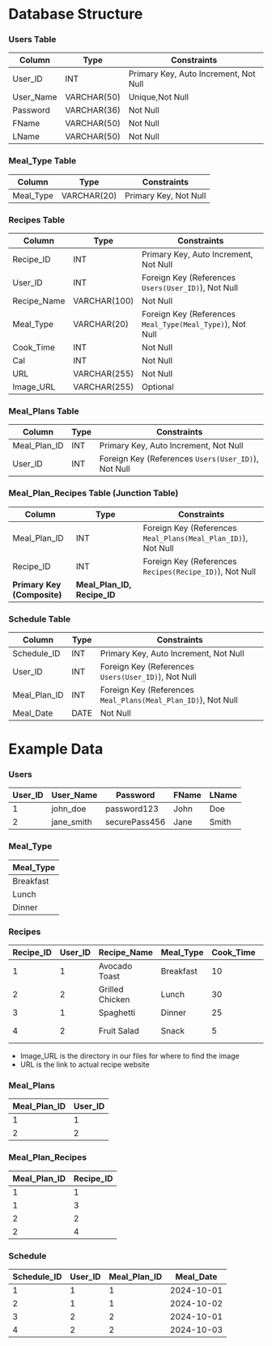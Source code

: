 # Database Structure

### Users Table
| Column      | Type         | Constraints           |
|-------------|--------------|-----------------------|
| User_ID     | INT          | Primary Key, Auto Increment, Not Null |
| User_Name   | VARCHAR(50)  | Unique,Not Null             |
| Password    | VARCHAR(36)  | Not Null             |
|FName        | VARCHAR(50)  |Not Null              |
|LName        | VARCHAR(50)  |Not Null     |

### Meal_Type Table
| Column      | Type         | Constraints           |
|-------------|--------------|-----------------------|
| Meal_Type   | VARCHAR(20)  | Primary Key, Not Null |

### Recipes Table
| Column       | Type          | Constraints                     |
|--------------|---------------|---------------------------------|
| Recipe_ID    | INT           | Primary Key, Auto Increment, Not Null |
| User_ID      | INT           | Foreign Key (References `Users(User_ID)`), Not Null |
| Recipe_Name  | VARCHAR(100)  | Not Null                        |
| Meal_Type    | VARCHAR(20)   | Foreign Key (References `Meal_Type(Meal_Type)`), Not Null |
| Cook_Time    | INT           | Not Null                        |
| Cal          | INT           | Not Null                        |
| URL          | VARCHAR(255)  | Not Null                        |
| Image_URL    | VARCHAR(255)  | Optional                        |

### Meal_Plans Table
| Column        | Type         | Constraints                     |
|---------------|--------------|---------------------------------|
| Meal_Plan_ID  | INT          | Primary Key, Auto Increment, Not Null |
| User_ID       | INT          | Foreign Key (References `Users(User_ID)`), Not Null |

### Meal_Plan_Recipes Table (Junction Table)
| Column        | Type         | Constraints                    |
|---------------|--------------|--------------------------------|
| Meal_Plan_ID  | INT          | Foreign Key (References `Meal_Plans(Meal_Plan_ID)`), Not Null |
| Recipe_ID     | INT          | Foreign Key (References `Recipes(Recipe_ID)`), Not Null |
| **Primary Key (Composite)** | **Meal_Plan_ID, Recipe_ID** | |

### Schedule Table
| Column        | Type         | Constraints                    |
|---------------|--------------|--------------------------------|
| Schedule_ID   | INT          | Primary Key, Auto Increment, Not Null |
| User_ID       | INT          | Foreign Key (References `Users(User_ID)`), Not Null |
| Meal_Plan_ID  | INT          | Foreign Key (References `Meal_Plans(Meal_Plan_ID)`), Not Null |
| Meal_Date     | DATE         | Not Null                       |

# Example Data 
### Users
| User_ID | User_Name  | Password       | FName  | LName  |
|---------|------------|----------------|--------|--------|
| 1       | john_doe   | password123    |John    |Doe     |
| 2       | jane_smith | securePass456  |Jane    |Smith   |

### Meal_Type
| Meal_Type    |
|--------------|
| Breakfast    |
| Lunch        |
| Dinner       |


### Recipes
| Recipe_ID | User_ID | Recipe_Name      | Meal_Type | Cook_Time | Cal | URL                       | Image_URL              |
|-----------|---------|------------------|-----------|-----------|-----|---------------------------|-------------------------|
| 1         | 1       | Avocado Toast    | Breakfast | 10        | 250 | example.com/avocado-toast | images/avocado.jpg  |
| 2         | 2       | Grilled Chicken  | Lunch     | 30        | 400 | example.com/grilled-chicken | images/chicken.jpg  |
| 3         | 1       | Spaghetti        | Dinner    | 25        | 600 | example.com/spaghetti     | images/spaghetti.jpg |
| 4         | 2       | Fruit Salad      | Snack     | 5         | 150 | example.com/fruit-salad   | images/fruit.jpg     |

* Image_URL is the directory in our files for where to find the image 
* URL is the link to actual recipe website 

### Meal_Plans
| Meal_Plan_ID | User_ID |
|--------------|---------|
| 1            | 1       |
| 2            | 2       |

### Meal_Plan_Recipes
| Meal_Plan_ID | Recipe_ID |
|--------------|-----------|
| 1            | 1         |
| 1            | 3         |
| 2            | 2         |
| 2            | 4         |

### Schedule
| Schedule_ID | User_ID | Meal_Plan_ID | Meal_Date  |
|-------------|---------|--------------|------------|
| 1           | 1       | 1            | 2024-10-01 |
| 2           | 1       | 1            | 2024-10-02 |
| 3           | 2       | 2            | 2024-10-01 |
| 4           | 2       | 2            | 2024-10-03 |
